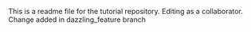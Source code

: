 This is a readme file for the tutorial repository.
Editing as a collaborator.
Change added in dazzling_feature branch
 
